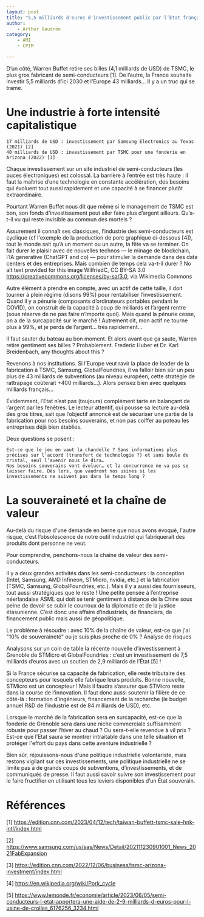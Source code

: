 ```yaml
---
layout: post
title: "5,5 milliards d'euros d'investissement public par l’État français dans l'industrie des semi-conducteurs, la bonne idée ?"
author: 
    - Arthur Gaudron
category: 
    - AMI
    - CPIM

---
```


 D’un côté, Warren Buffet retire ses billes (4,1 milliards de USD) de TSMC, le plus gros fabricant de semi-conducteurs [1]. De l’autre, la France souhaite investir 5,5 milliards d'ici 2030 et l’Europe 43 milliards… Il y a un truc qui se trame.

# Une industrie à forte intensité capitalistique

    17 milliards de USD : investissement par Samsung Electronics au Texas (2021) [2]
    40 milliards de USD : investissement par TSMC pour une fonderie en Arizona (2022) [3]

Chaque investissement sur un site industriel de semi-conducteurs (les puces électroniques) est colossal. La barrière à l’entrée est très haute : il faut la maîtrise d’une technologie en constante accélération, des besoins qui évoluent tout aussi rapidement et une capacité à se financer plutôt extraordinaire.

Pourtant Warren Buffet nous dit que même si le management de TSMC est bon, son fonds d’investissement peut aller faire plus d’argent ailleurs. Qu’a-t-il vu qui reste invisible au commun des mortels ?

Assurement il connaît ses classiques, l’industrie des semi-conducteurs est cyclique (cf l'exemple de la production de porc graphique ci-dessous [4]), tout le monde sait qu’à un moment ou un autre, la fête va se terminer. On fait durer le plaisir avec de nouvelles technos — le minage de blockchain, l’IA generative (ChatGPT and co) — pour stimuler la demande dans des data centers et des entreprises. Mais combien de temps cela va-t-il durer ?
No alt text provided for this image
WilfriedC, CC BY-SA 3.0 <https://creativecommons.org/licenses/by-sa/3.0>, via Wikimedia Commons

Autre élément à prendre en compte, avec un actif de cette taille, il doit tourner à plein régime (disons 99%) pour rentabiliser l’investissement. Quand il y a pénurie (composants d’ordinateurs portables pendant le COVID), on construit de la capacité à coup de milliards et l’argent rentre (sous réserve de ne pas faire n’importe quoi). Mais quand la pénurie cesse, on a de la surcapacité sur le marché ! Autrement dit, mon actif ne tourne plus à 99%, et je perds de l’argent… très rapidement…

Il faut sauter du bateau au bon moment. Et alors avant que ça saute, Warren retire gentiment ses billes ? Probablement. Frederic Huber et Dr. Karl Breidenbach, any thoughts about this ?

Revenons à nos institutions. Si l’Europe veut ravir la place de leader de la fabrication à TSMC, Samsung, GlobalFoundries, il va falloir bien sûr un peu plus de 43 milliards de subventions (au niveau européen, cette stratégie de rattrapage coûterait +400 milliards...). Alors pensez bien avec quelques milliards français…

Évidemment, l’Etat n’est pas (toujours) complément tarte en balançant de l’argent par les fenêtres. Le lecteur attentif, qui pousse sa lecture au-delà des gros titres, sait que l’objectif annoncé est de sécuriser une partie de la fabrication pour nos besoins souverains, et non pas coiffer au poteau les entreprises déjà bien établies.

Deux questions se posent :

    Est-ce que le jeu en vaut la chandelle ? Sans informations plus précises sur l'accord (transfert de technologie ?) et sans boule de cristal, seul l’avenir nous le dira…
    Nos besoins souverains vont évoluer… et la concurrence ne va pas se laisser faire. Dès lors, que vaudront nos usines si les investissements ne suivent pas dans le temps long ? 

# La souveraineté et la chaîne de valeur

Au-delà du risque d'une demande en berne que nous avons évoqué, l'autre risque, c’est l’obsolescence de notre outil industriel qui fabriquerait des produits dont personne ne veut.

Pour comprendre, penchons-nous la chaîne de valeur des semi-conducteurs.

Il y a deux grandes activités dans les semi-conducteurs : la conception (Intel, Samsung, AMD Infineon, STMicro, nvidia, etc.) et la fabrication (TSMC, Samsung, GlobalFoundries, etc.). Mais il y a aussi des fournisseurs, tout aussi stratégiques que le reste ! Une petite pensée à l’entreprise néerlandaise ASML qui doit se tenir gentiment à distance de la Chine sous peine de devoir se subir le courroux de la diplomatie et de la justice étasunienne. C’est donc une affaire d’industriels, de financiers, de financement public mais aussi de géopolitique.

Le problème à résoudre : avec 10% de la chaîne de valeur, est-ce que j'ai "10% de souveraineté" ou je suis plus proche de 0% ?
Analyse de risques

Analysons sur un coin de table la récente nouvelle d’investissement à Grenoble de STMicro et GlobalFoundries : c’est un investissement de 7,5 milliards d’euros avec un soutien de 2,9 milliards de l’État [5] !

Si la France sécurise sa capacité de fabrication, elle reste tributaire des concepteurs pour lesquels elle fabrique leurs produits. Bonne nouvelle, STMicro est un concepteur ! Mais il faudra s’assurer que STMicro reste dans la course de l’innovation. Il faut donc aussi soutenir la filière de ce côté-là : formation d’ingénieurs, financement de la recherche (le budget annuel R&D de l’industrie est de 84 milliards de USD), etc.  

Lorsque le marché de la fabrication sera en surcapacité, est-ce que la fonderie de Grenoble sera dans une niche commerciale suffisamment robuste pour passer l’hiver au chaud ? Ou sera-t-elle revendue à vil prix ? Est-ce que l’Etat saura se montrer intraitable dans une telle situation et protéger l'effort du pays dans cette aventure industrielle ?

Bien sûr, réjouissons-nous d'une politique industrielle volontariste, mais restons vigilant sur ces investissements, une politique industrielle ne se limite pas à de grands coups de subventions, d’investissements, et de communiqués de presse. Il faut aussi savoir suivre son investissement pour le faire fructifier en utilisant tous les leviers disponibles d’un État souverain.

 
# Références

[1] https://edition.cnn.com/2023/04/12/tech/taiwan-buffett-tsmc-sale-hnk-intl/index.html

[2] https://www.samsung.com/us/sas/News/Detail/202111230901001_News_2021FabExpansion

[3] https://edition.cnn.com/2022/12/06/business/tsmc-arizona-investment/index.html

[4] https://en.wikipedia.org/wiki/Pork_cycle

[5] https://www.lemonde.fr/economie/article/2023/06/05/semi-conducteurs-l-etat-apportera-une-aide-de-2-9-milliards-d-euros-pour-l-usine-de-crolles_6176256_3234.html 